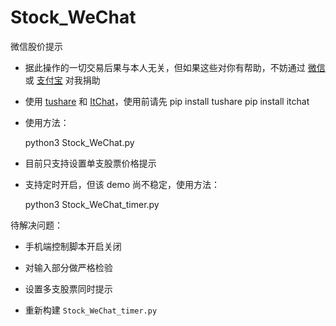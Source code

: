 # Stock_WeChat

微信股价提示

* 据此操作的一切交易后果与本人无关，但如果这些对你有帮助，不妨通过 [微信](http://ol5pvu2w5.bkt.clouddn.com/wechat.JPG) 或 [支付宝](http://ol5pvu2w5.bkt.clouddn.com/Alipay.JPG) 对我捐助

* 使用 [tushare](https://github.com/waditu/tushare) 和 [ItChat](https://github.com/littlecodersh/ItChat)，使用前请先
	pip install tushare
	pip install itchat

* 使用方法：

	python3 Stock_WeChat.py

* 目前只支持设置单支股票价格提示

* 支持定时开启，但该 demo 尚不稳定，使用方法：

	python3 Stock_WeChat_timer.py

待解决问题：

* 手机端控制脚本开启关闭

* 对输入部分做严格检验

* 设置多支股票同时提示

* 重新构建 `Stock_WeChat_timer.py`